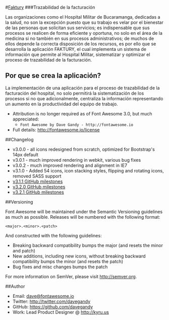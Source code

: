 #[Faktury](http://eslendy.no-ip.biz/login/)
###Trazabilidad de la facturación

Las organizaciones como el Hospital Militar de Bucaramanga, dedicadas a la salud, no son la excepción puesto que su trabajo es velar por el bienestar de las personas que solicitan sus servicios; es indispensable que sus procesos se realicen de forma eficiente y oportuna, no solo en el área de la medicina si no también en sus procesos administrativos; de muchos de ellos depende la correcta disposición de los recursos, es por ello que se desarrolla la aplicación FAKTURY, el cual implementa un sistema de información que permite al Hospital Militar, sistematizar y optimizar el proceso de trazabilidad de la facturación.

## Por que se crea la aplicación?

La implementación de una aplicación para el proceso de trazabilidad de la facturación del hospital, no solo  permitirá la sistematización de los procesos si no que adicionalmente, centraliza la información representando un aumento en la productividad del equipo de trabajo.


- Attribution is no longer required as of Font Awesome 3.0, but much appreciated:
  - `Font Awesome by Dave Gandy - http://fontawesome.io`
- Full details: http://fontawesome.io/license

##Changelog
- v3.0.0 - all icons redesigned from scratch, optimized for Bootstrap's 14px default
- v3.0.1 - much improved rendering in webkit, various bug fixes
- v3.0.2 - much improved rendering and alignment in IE7
- v3.1.0 - Added 54 icons, icon stacking styles, flipping and rotating icons, removed SASS support
- [v3.1.1 GitHub milestones](https://github.com/FortAwesome/Font-Awesome/issues?milestone=4&page=1&state=closed)
- [v3.2.0 GitHub milestones](https://github.com/FortAwesome/Font-Awesome/issues?milestone=3&page=1&state=closed)
- [v3.2.1 GitHub milestones](https://github.com/FortAwesome/Font-Awesome/issues?milestone=5&page=1&state=closed)

##Versioning

Font Awesome will be maintained under the Semantic Versioning guidelines as much as possible. Releases will be numbered with the following format:

`<major>.<minor>.<patch>`

And constructed with the following guidelines:

* Breaking backward compatibility bumps the major (and resets the minor and patch)
* New additions, including new icons, without breaking backward compatibility bumps the minor (and resets the patch)
* Bug fixes and misc changes bumps the patch

For more information on SemVer, please visit http://semver.org.

##Author
- Email: dave@fontawesome.io
- Twitter: http://twitter.com/davegandy
- GitHub: https://github.com/davegandy
- Work: Lead Product Designer @ http://kyru.us
